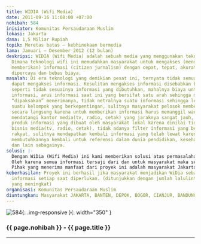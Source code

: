 ```yaml
---
title: WIDIA (Wifi Media)
date: 2011-09-16 11:08:00 +07:00
nohibah: 584
inisiator: Komunitas Persaudaraan Muslim
lokasi: Jakarta
dana: 1,5 Miliar Rupiah
topik: Meretas batas – kebhinekaan bermedia
lama: Januari – Desember 2012 (12 bulan)
deskripsi: WIDIA (Wifi Media) adalah sebuah media yang menggunakan teknologi wifi.
  Dimana teknologi wifi ini memudahkan masyarakat untuk mengakses (mendapatkan dan
  memberikan) informasi (citizen jurnalism) dengan cepat, tepat, akurat, netral, dapat
  dipercaya dan bebas biaya.
masalah: Di era teknologi yang demikian pesat ini, ternyata tidak semua lapisan masyarakat
  dapat mengakses informasi. Kesulitan mengakses informasi disebabkan beberapa hal,
  seperti tidak sesuainya informasi yang dibutuhkan, mahalnya biaya untuk mengakses
  informasi, arus informasi saat ini yang bersifat satu arah sehingga masyarakat seakan
  “dipaksakan” menerimanya, tidak netralnya suatu informasi sehingga lebih menguntungkan
  suatu kelompok yang berkepentingan, sulitnya masyarakat pelosok memberikan informasi
  secara langsung karena untuk memberikan informasi harus memanggil wartawan atau
  mendatangi kantor media(tv, radio, cetak) yang jaraknya sangat jauh, ditolaknya
  produk informasi yang dibuat oleh masyarakat lokal karena dinilai tidak menguntungkan
  bisnis media(tv, radio, cetak), tidak adanya filter informasi yang berpihak kepada
  rakyat, sulitnya mendapatkan kembali informasi yang telah lewat karena masyarakat
  membutuhkannya kembali untuk referensi dalam dunia pendidikan, kesehatan, usaha
  dan lain sebagainya.
solusi: |-
  Dengan WiDia (Wifi Media) ini kami memberikan solusi atas permasalahan diatas dengan mendirikan menara-menara wifi dan stasiun-stasiun WiDia. Dimana menara wifi tersebut berfungsi sebagai jalur transmisi informasi dua arah dari stasiun WiDia ke masyarakat dan sebaliknya. Adapun stasiun WiDia berfungsi sebagai server lokal yang menyimpan dan memfilter informasi lokal lalu menyebarkannya dalam jaringan WiDia. Adapun masyarakat dapat menerima atau mengirim informasi melalui perangkat wifi(telepon seluler, komputer, tv ip, telepon ip, dll) jika perangkat tersebut tidak ada maka masyarakat dapat mendatangi stasiun WiDia terdekat. Masyarakat dapat langsung mendapatkan informasi sesuai dengan yang dibutuhkannya. Informasi yang ada tersimpan dalam server lokal ataupun server pusat, sehingga dapat diakses kapanpun oleh masyarakat.
  Oleh karena semua informasi tersaji dari dan untuk masyarakat maka semua fasilitas informasi tersebut dapat diakses dengan bebas biaya oleh masyarakat.
  Pihak yang menerima manfaat dari proyek ini adalah masyarakat Jakarta, Banten, Depok, Bogor, Cianjur, Bandung, Garut, dan Tasikmalaya.
keberhasilan: Proyek ini berhasil jika masyarakat menjadikan WiDia sebagai sumber
  informasi setiap saat diperlukan. (ditunjukkan dengan jumlah lalulintas pengakses
  yang meningkat)
organisasi: Komunitas Persaudaraan Muslim
diuntungkan: Masyarakat JAKARTA, BANTEN, DEPOK, BOGOR, CIANJUR, BANDUNG, GARUT, TASIKMALAYA.
---
```


![584](/static/img/hibahcmb/584.png){: .img-responsive }{: width="350" }

### {{ page.nohibah }} - {{ page.title }}

---
